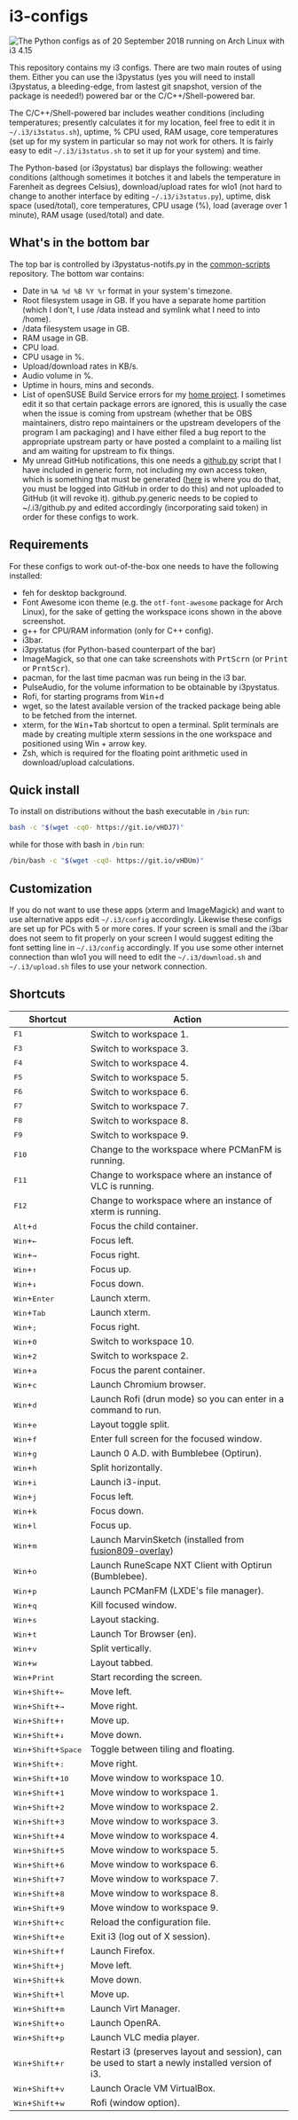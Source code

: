 # i3-configs
![The Python configs as of 20 September 2018 running on Arch Linux with i3 4.15](https://fusion809.github.io/images/i3/i3-4.15-archlinux-configs-d883fce-20180820.png)

<!--upload/download rates (unfortunately they are incredibly inaccurate, sometimes they will show 0 kB/s even when download/upload rates are > 1,000 kB/s, if you know how to make it accurate please file a new issue or pull request and I will happily accept it!), -->
This repository contains my i3 configs. There are two main routes of using them. Either you can use the i3pystatus (yes you will need to install i3pystatus, a bleeding-edge, from lastest git snapshot, version of the package is needed!) powered bar or the C/C++/Shell-powered bar. 

The C/C++/Shell-powered bar includes weather conditions (including temperatures; presently calculates it for my location, feel free to edit it in `~/.i3/i3status.sh`), uptime, % CPU used, RAM usage, core temperatures (set up for my system in particular so may not work for others. It is fairly easy to edit `~/.i3/i3status.sh` to set it up for your system) and time. 

The Python-based (or i3pystatus) bar displays the following: weather conditions (although sometimes it botches it and labels the temperature in Farenheit as degrees Celsius), download/upload rates for wlo1 (not hard to change to another interface by editing `~/.i3/i3status.py`), uptime, disk space (used/total), core temperatures, CPU usage (%), load (average over 1 minute), RAM usage (used/total) and date. 

## What's in the bottom bar
The top bar is controlled by i3pystatus-notifs.py in the [common-scripts](https://github.com/fusion809/common-scripts) repository. The bottom war contains:

* Date in `%A %d %B %Y %r` format in your system's timezone. 
* Root filesystem usage in GB. If you have a separate home partition (which I don't, I use /data instead and symlink what I need to into /home).
* /data filesystem usage in GB.
* RAM usage in GB.
* CPU load.
* CPU usage in %.
* Upload/download rates in KB/s.
* Audio volume in %.
* Uptime in hours, mins and seconds.
* List of openSUSE Build Service errors for my [home project](https://build.opensuse.org/project/show/home:fusion809). I sometimes edit it so that certain package errors are ignored, this is usually the case when the issue is coming from upstream (whether that be OBS maintainers, distro repo maintainers or the upstream developers of the program I am packaging) and I have either filed a bug report to the appropriate upstream party or have posted a complaint to a mailing list and am waiting for upstream to fix things. 
* My unread GitHub notifications, this one needs a [github.py](https://github.com/fusion809/i3-configs/blob/archlinux/.i3/github.py.generic) script that I have included in generic form, not including my own access token, which is something that must be generated ([here](https://github.com/settings/tokens/new) is where you do that, you must be logged into GitHub in order to do this) and not uploaded to GitHub (it will revoke it). github.py.generic needs to be copied to ~/.i3/github.py and edited accordingly (incorporating said token) in order for these configs to work.

## Requirements
For these configs to work out-of-the-box one needs to have the following installed:

* feh for desktop background.
* Font Awesome icon theme (e.g. the `otf-font-awesome` package for Arch Linux), for the sake of getting the workspace icons shown in the above screenshot. 
* g++ for CPU/RAM information (only for C++ config). 
* i3bar.
* i3pystatus (for Python-based counterpart of the bar)
* ImageMagick, so that one can take screenshots with <kbd>PrtScrn</kbd> (or <kbd>Print</kbd> or <kbd>PrntScr</kbd>).
* pacman, for the last time pacman was run being in the i3 bar. 
* PulseAudio, for the volume information to be obtainable by i3pystatus. 
* Rofi, for starting programs from <kbd>Win</kbd>+<kbd>d</kbd>
* wget, so the latest available version of the tracked package being able to be fetched from the internet. 
* xterm, for the <kbd>Win</kbd>+<kbd>Tab</kbd> shortcut to open a terminal. Split terminals are made by creating multiple xterm sessions in the one workspace and positioned using Win + arrow key. 
* Zsh, which is required for the floating point arithmetic used in download/upload calculations. 

## Quick install
To install on distributions without the bash executable in `/bin` run:

```bash
bash -c "$(wget -cqO- https://git.io/vHDJ7)"
```

while for those with bash in `/bin` run:

```bash
/bin/bash -c "$(wget -cqO- https://git.io/vHDUm)"
```

## Customization
If you do not want to use these apps (xterm and ImageMagick) and want to use alternative apps edit `~/.i3/config` accordingly. Likewise these configs are set up for PCs with 5 or more cores. If your screen is small and the i3bar does not seem to fit properly on your screen I would suggest editing the font setting line in `~/.i3/config` accordingly. If you use some other internet connection than wlo1 you will need to edit the `~/.i3/download.sh` and `~/.i3/upload.sh` files to use your network connection.

## Shortcuts
| Shortcut                                                                        | Action                                                                                                         |
|---------------------------------------------------------------------------------|----------------------------------------------------------------------------------------------------------------|
| <kbd>F1</kbd>                                                                   | Switch to workspace 1.                                                                                         |
| <kbd>F3</kbd>                                                                   | Switch to workspace 3.                                                                                         |
| <kbd>F4</kbd>                                                                   | Switch to workspace 4.                                                                                         |
| <kbd>F5</kbd>                                                                   | Switch to workspace 5.                                                                                         |
| <kbd>F6</kbd>                                                                   | Switch to workspace 6.                                                                                         |
| <kbd>F7</kbd>                                                                   | Switch to workspace 7.                                                                                         |
| <kbd>F8</kbd>                                                                   | Switch to workspace 8.                                                                                         |
| <kbd>F9</kbd>                                                                   | Switch to workspace 9.                                                                                         |
| <kbd>F10</kbd>                                                                  | Change to the workspace where PCManFM is running.                                                              |
| <kbd>F11</kbd>                                                                  | Change to workspace where an instance of VLC is running.                                                       |
| <kbd>F12</kbd>                                                                  | Change to workspace where an instance of xterm is running.                                                     |
| <kbd>Alt</kbd>+<kbd>d</kbd>                                                     | Focus the child container.                                                                                     |
| <kbd>Win</kbd>+<kbd>&larr;</kbd>                                                | Focus left.                                                                                                    |
| <kbd>Win</kbd>+<kbd>&rarr;</kbd>                                                | Focus right.                                                                                                   |
| <kbd>Win</kbd>+<kbd>&uarr;</kbd>                                                | Focus up.                                                                                                      |
| <kbd>Win</kbd>+<kbd>&darr;</kbd>                                                | Focus down.                                                                                                    |
| <kbd>Win</kbd>+<kbd>Enter</kbd>                                                 | Launch xterm.                                                                                                  |
| <kbd>Win</kbd>+<kbd>Tab</kbd>                                                   | Launch xterm.                                                                                                  |
| <kbd>Win</kbd>+<kbd>;</kbd>                                                     | Focus right.                                                                                                   |
| <kbd>Win</kbd>+<kbd>0</kbd>                                                     | Switch to workspace 10.                                                                                        |
| <kbd>Win</kbd>+<kbd>2</kbd>                                                     | Switch to workspace 2.                                                                                         |
| <kbd>Win</kbd>+<kbd>a</kbd>                                                     | Focus the parent container.                                                                                    |
| <kbd>Win</kbd>+<kbd>c</kbd>                                                     | Launch Chromium browser.                                                                                       |
| <kbd>Win</kbd>+<kbd>d</kbd>                                                     | Launch Rofi (drun mode) so you can enter in a command to run.                                                             |
| <kbd>Win</kbd>+<kbd>e</kbd>                                                     | Layout toggle split.                                                                                           |
| <kbd>Win</kbd>+<kbd>f</kbd>                                                     | Enter full screen for the focused window.                                                                      |
| <kbd>Win</kbd>+<kbd>g</kbd>                                                     | Launch 0 A.D. with Bumblebee (Optirun).                                                                        |
| <kbd>Win</kbd>+<kbd>h</kbd>                                                     | Split horizontally.                                                                                            |
| <kbd>Win</kbd>+<kbd>i</kbd>                                                     | Launch i3-input.                                                                                               |
| <kbd>Win</kbd>+<kbd>j</kbd>                                                     | Focus left.                                                                                                    |
| <kbd>Win</kbd>+<kbd>k</kbd>                                                     | Focus down.                                                                                                    |
| <kbd>Win</kbd>+<kbd>l</kbd>                                                     | Focus up.                                                                                                      |
| <kbd>Win</kbd>+<kbd>m</kbd>                                                     | Launch MarvinSketch (installed from [fusion809-overlay](https://github.com/fusion809/fusion809-overlay))       |
| <kbd>Win</kbd>+<kbd>o</kbd>                                                     | Launch RuneScape NXT Client with Optirun (Bumblebee).                                                          |
| <kbd>Win</kbd>+<kbd>p</kbd>                                                     | Launch PCManFM (LXDE's file manager).                                                                          |
| <kbd>Win</kbd>+<kbd>q</kbd>                                                     | Kill focused window.                                                                                           |
| <kbd>Win</kbd>+<kbd>s</kbd>                                                     | Layout stacking.                                                                                               |
| <kbd>Win</kbd>+<kbd>t</kbd>                                                     | Launch Tor Browser (en).                                                                                       |
| <kbd>Win</kbd>+<kbd>v</kbd>                                                     | Split vertically.                                                                                              |
| <kbd>Win</kbd>+<kbd>w</kbd>                                                     | Layout tabbed.                                                                                                 |
| <kbd>Win</kbd>+<kbd>Print</kbd>                                                 | Start recording the screen.                                                                                    |
| <kbd>Win</kbd>+<kbd>Shift</kbd>+<kbd>&larr;</kbd>                               | Move left.                                                                                                     |
| <kbd>Win</kbd>+<kbd>Shift</kbd>+<kbd>&rarr;</kbd>                               | Move right.                                                                                                    |
| <kbd>Win</kbd>+<kbd>Shift</kbd>+<kbd>&uarr;</kbd>                               | Move up.                                                                                                       |
| <kbd>Win</kbd>+<kbd>Shift</kbd>+<kbd>&darr;</kbd>                               | Move down.                                                                                                     |
| <kbd>Win</kbd>+<kbd>Shift</kbd>+<kbd>Space</kbd>                                | Toggle between tiling and floating.                                                                            |
| <kbd>Win</kbd>+<kbd>Shift</kbd>+<kbd>:</kbd>                                    | Move right.                                                                                                    |
| <kbd>Win</kbd>+<kbd>Shift</kbd>+<kbd>10</kbd>                                   | Move window to workspace 10.                                                                                   |
| <kbd>Win</kbd>+<kbd>Shift</kbd>+<kbd>1</kbd>                                    | Move window to workspace 1.                                                                                    |
| <kbd>Win</kbd>+<kbd>Shift</kbd>+<kbd>2</kbd>                                    | Move window to workspace 2.                                                                                    |
| <kbd>Win</kbd>+<kbd>Shift</kbd>+<kbd>3</kbd>                                    | Move window to workspace 3.                                                                                    |
| <kbd>Win</kbd>+<kbd>Shift</kbd>+<kbd>4</kbd>                                    | Move window to workspace 4.                                                                                    |
| <kbd>Win</kbd>+<kbd>Shift</kbd>+<kbd>5</kbd>                                    | Move window to workspace 5.                                                                                    |
| <kbd>Win</kbd>+<kbd>Shift</kbd>+<kbd>6</kbd>                                    | Move window to workspace 6.                                                                                    |
| <kbd>Win</kbd>+<kbd>Shift</kbd>+<kbd>7</kbd>                                    | Move window to workspace 7.                                                                                    |
| <kbd>Win</kbd>+<kbd>Shift</kbd>+<kbd>8</kbd>                                    | Move window to workspace 8.                                                                                    |
| <kbd>Win</kbd>+<kbd>Shift</kbd>+<kbd>9</kbd>                                    | Move window to workspace 9.                                                                                    |
| <kbd>Win</kbd>+<kbd>Shift</kbd>+<kbd>c</kbd>                                    | Reload the configuration file.                                                                                 |
| <kbd>Win</kbd>+<kbd>Shift</kbd>+<kbd>e</kbd>                                    | Exit i3 (log out of X session).                                                                                |
| <kbd>Win</kbd>+<kbd>Shift</kbd>+<kbd>f</kbd>                                    | Launch Firefox.                                                                                               |
| <kbd>Win</kbd>+<kbd>Shift</kbd>+<kbd>j</kbd>                                    | Move left.                                                                                                     |
| <kbd>Win</kbd>+<kbd>Shift</kbd>+<kbd>k</kbd>                                    | Move down.                                                                                                     |
| <kbd>Win</kbd>+<kbd>Shift</kbd>+<kbd>l</kbd>                                    | Move up.                                                                                                       |
| <kbd>Win</kbd>+<kbd>Shift</kbd>+<kbd>m</kbd>                                    | Launch Virt Manager.                                                                                           |
| <kbd>Win</kbd>+<kbd>Shift</kbd>+<kbd>o</kbd>                                    | Launch OpenRA.                                                                                                 |
| <kbd>Win</kbd>+<kbd>Shift</kbd>+<kbd>p</kbd>                                    | Launch VLC media player.                                                                                       |
| <kbd>Win</kbd>+<kbd>Shift</kbd>+<kbd>r</kbd>                                    | Restart i3 (preserves layout and session), can be used to start a newly installed version of i3.               |
| <kbd>Win</kbd>+<kbd>Shift</kbd>+<kbd>v</kbd>                                    | Launch Oracle VM VirtualBox.                                                                                   |
| <kbd>Win</kbd>+<kbd>Shift</kbd>+<kbd>w</kbd>                                    | Rofi (window option).                                                                                          |

